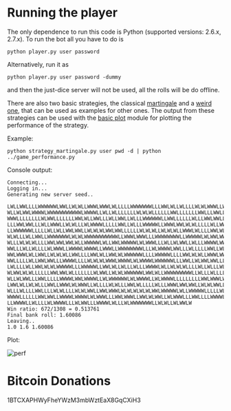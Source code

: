 Running the player
==================

The only dependence to run this code is Python (supported versions: 2.6.x, 2.7.x).
To run the bot all you have to do is

	python player.py user password

Alternatively, run it as

	python player.py user password -dummy

and then the just-dice server will not be used, all the rolls will be do offline.

There are also two basic strategies, the classical
[martingale](strategy_martingale.py) and a [weird one](strategy_weirdo.py),
that can be used as examples for other ones. The output from these strategies
can be used with the [basic plot](../game_performance.py) module for plotting the
performance of the strategy.

Example:

	python strategy_martingale.py user pwd -d | python ../game_performance.py

Console output:

	Connecting...
	Logging in...
	Generating new server seed..

	LWLLWWLLLLWWWWWWLWWLLWLWLLWWWLWWWLWLLLLLWWWWWWWLLLWWLWLLWLLLLWLWLWWWLLWLWLLLLL
	WLLWLWWLWWWWLWWWWWWWWWWWLWWWWLLWLLWLLLLLLLWLWLWLLLLLLWWLLLLLLLWWLLLWWLLLWWLWLL
	WWWLLLLLLLLWLWWLLLLLLLWWLWLLWWLLLWLLWWLLWLLLWWWWWWLLWWLLLLLLWLLLWWLWWLLWLLWWLL
	LLLWWLWWLLLWLLWWWLLWLWLLLWLWWWWLLLLLWWLLWLLLWWWWWLLWWWLWWLWLWLLLLLWLLWWWWWLWLW
	LLWWWWWWLLLLLWLLWLLWWLWWLLWLWLWLWWLWWLLLLLLWLWLWLLWLWLWLLWWWLWLLLLWWLWLWWWLLLW
	WLWLLLWLLWWLLWWWWWWWLWLWLWWWWWWWWWWWLLWWWLWWWLLLWWWWWWWWLLWWWWWLWLWWLWWWWLWLWL
	WLLLWLWLWLLLLWWLWWLWWLWLLWWWWWLWLLWWLWWWWWLWLWWWLLLWLLWLWWLLWLLLWWWWLWWWLWLLLW
	WWLLLWLLWLLLLWLWWWLLWWWWLWWWWLLWWWLLWWWWWWWWLLLWLWWWWLWWLLLWLLLLLWWLLWLLWLLWLL
	WWLWWWLWLLWWLLWLWLWLLWWLLLLWWLWLLWWLWLWWWWWWLLLLWWWWWLLLLWWLWLWLLWWWLWWWLWLLWW
	WWLLLLLWLLWWLWWLLLWWWWLLLLWLWLWLWWWLWWWWLWLWWWWLWWWWWWLLLWWLLWLWWLWWLLLWWWLWWL
	LWLLLLWLLWWLWLWLWWWWWLLLWWWWWLLWWLWLLWLLLWLLLWWWWLWLLWLWLWLLLLWLLWLLLWLWWWWWWW
	WLWWLWLWLLLLLLWWLWWLWLLLLLLLWLWWLLWLWLWWWWWWLWWLWLLWWWWWWWWWLLWLLLWLLLLWWWLLLL
	WLLWLWWLLLWWLLLLLWWWWLWWLWWWWLLWLWWWWWWLWLWWWWLLWLWWWWLLLLLLLLLWWLWWWLWLWWWLLL
	LWWLWLLWLWLLLWWLLWWWLWLWWWLLWLLLLWLWLLLWWLWLLLLLWLLLWWWLWWLWWLLWLWLWWLLWLWWLLL
	WLLLWLLLLWWLLLLWLWLLLLWLWLWWLLWWLWWWLWLWLWLWLWLWWLWWWWWLWLLWWWWWLLLLLWLWLWWWWL
	WWWWLLLLLLWWLWWLLWWWWLWWWWLWLWWWLLLWWLWWWLLWWLWLWWLLWLWWWLLLWWLLLLWWWWLWLLWWWW
	LLWWWWLLWLLLLWLWWWWLLLWLWWLLLWWWWLWLLLWLWWWWWWWLLWLWLLWLWWLW
	Win ratio: 672/1308 = 0.513761
	Final bank roll: 1.60086
	Leaving..
	1.0 1.6 1.60086

Plot:

![perf](https://raw.github.com/knowitnothing/misc/master/justdice/no_browser_bot/img/perf_martingale1.png)


Bitcoin Donations
=================

1BTCXAPHWyFheYWzM3mbWztEaX8GqCXiH3
